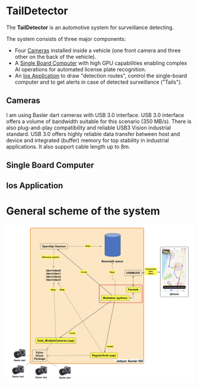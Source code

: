 # TailDetector

The **TailDetector** is an automotive system for surveillance detecting. 

The system consists of three major components:
* Four [Cameras](#cameras) installed inside a vehicle (one front camera and three other on the back of the vehicle).
* A [Single Board Computer](#single-board-computer) with high GPU capabilities enabling complex AI operations for automated license plate recognition.
* An [Ios Application](#ios-application) to draw "detection routes", control the single-board computer and to get alerts in case of detected surveillance ("Tails").


## Cameras
I am using Basler dart cameras with USB 3.0 interface. USB 3.0 interface offers a volume of bandwidth suitable for this scenario (350 MB/s). There is also plug-and-play compatibility and reliable USB3 Vision industrial standard. USB 3.0 offers highly reliable data transfer between host and device and integrated (buffer) memory for top stability in industrial applications. It also support cable length up to 8m. 

## Single Board Computer

## Ios Application


# General scheme of the system
<p align="center">
  <img src="readme/Scheme.png" width="800" title="hover text">
</p>



